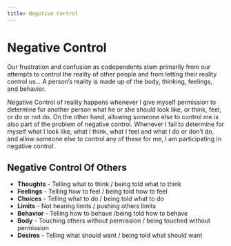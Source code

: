 ```yaml
---
title: Negative Control
---
```

# Negative Control
Our frustration and confusion as codependents stem primarily from our
attempts to control the reality of other people and from letting their reality
control us... A person’s reality is made up of the body, thinking, feelings,
and behavior. 

Negative Control of reality happens whenever I give myself
permission to determine for another person what he or she should look like, or think, feel, or do or not do.
On the other hand, allowing someone else to control me is also part of
the problem of negative control. Whenever I fail to determine for
myself what I look like, what I think, what I feel and what I do or don’t
do, and allow someone else to control any of these for me, I am
participating in negative control.

## Negative Control Of Others
* **Thoughts** - Telling what to think / being told what to think
* **Feelings** - Telling how to feel / being told how to feel
* **Choices** - Telling what to do / being told what to do
* **Limits** - Not hearing limits / pushing others limits
* **Behavior** - Telling how to behave /being told how to behave
* **Body** - Touching others without permission / being touched without permission
* **Desires** - Telling what should want / being told what should want
